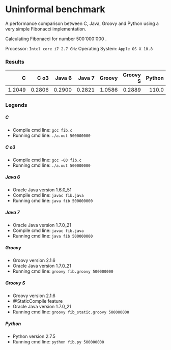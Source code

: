 # Uninformal benchmark

A performance comparison between C, Java, Groovy and Python using a very simple Fibonacci implementation. 

Calculating Fibonacci for number 500'000'000 .

Processor: `Intel core i7 2.7 GHz`
Operating System: `Apple OS X 10.8`


### Results 
 
  C   | C o3   | Java 6 | Java 7 | Groovy | Groovy S | Python  |
-----:|-------:|-------:|-------:|-------:|---------:|--------:|   
1.2049| 0.2806 | 0.2900 | 0.2821 | 1.0586 | 0.2889   | 110.0   |



### Legends

##### C
* Compile cmd line: ``gcc fib.c``
* Running cmd line: ``./a.out 500000000``


##### C o3 
* Compile cmd line: ``gcc -O3 fib.c``
* Running cmd line: ``./a.out 500000000``

##### Java 6 

* Oracle Java version 1.6.0_51
* Compile cmd line: ``javac fib.java``
* Running cmd line: ``java fib 500000000``


##### Java 7 
* Oracle Java version 1.7.0_21
* Compile cmd line: ``javac fib.java``
* Running cmd line: ``java fib 500000000``


##### Groovy 
* Groovy version 2.1.6 
* Oracle Java version 1.7.0_21
* Running cmd line: ``groovy fib.groovy 500000000``

##### Groovy S 
* Groovy version 2.1.6 
* @StaticCompile feature
* Oracle Java version 1.7.0_21
* Running cmd line: ``groovy fib_static.groovy 500000000``

##### Python
* Python version 2.7.5
* Running cmd line: ``python fib.py 500000000``



